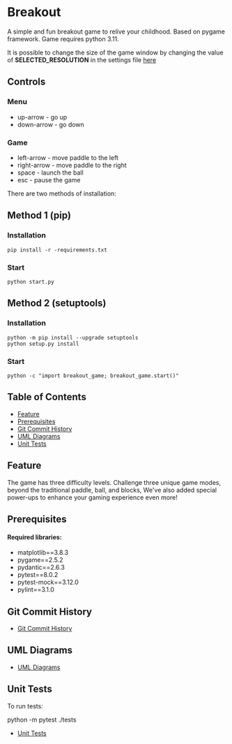 
# Breakout

A simple and fun breakout game to relive your childhood. Based on pygame framework.
Game requires python 3.11.

It is possible to change the size of the game window by changing the value of **SELECTED_RESOLUTION**
in the settings file
[here](https://github.com/rkvcode/breakout/blob/main/breakout_game/config/settings.py)

## Controls
### Menu
- up-arrow - go up
- down-arrow - go down

### Game
- left-arrow - move paddle to the left
- right-arrow - move paddle to the right
- space - launch the ball
- esc - pause the game

There are two methods of installation:

## Method 1 (pip)

### Installation
    pip install -r -requirements.txt

### Start
    python start.py

## Method 2 (setuptools)

### Installation
    python -m pip install --upgrade setuptools
    python setup.py install

### Start
    python -c "import breakout_game; breakout_game.start()"

## Table of Contents

- [Feature](https://github.com/rkvcode/breakout#Feature)
- [Prerequisites](https://github.com/rkvcode/breakout#Prerequisites)
- [Git Commit History](https://github.com/rkvcode/breakout#Git-Commit-History)
- [UML Diagrams](https://github.com/rkvcode/breakout#UML-Diagrams)
- [Unit Tests](https://github.com/rkvcode/breakout#Unit-Tests)


## Feature

The game has three difficulty levels.
Challenge three unique game modes, beyond the traditional paddle, ball, and blocks, 
We've also added special power-ups to enhance your gaming experience even more!

## Prerequisites

#### Required libraries:

- matplotlib==3.8.3
- pygame==2.5.2
- pydantic==2.6.3
- pytest==8.0.2
- pytest-mock==3.12.0
- pylint==3.1.0

## Git Commit History
- [Git Commit History](https://github.com/rkvcode/breakout/commits)

## UML Diagrams
- [UML Diagrams](https://github.com/rkvcode/breakout/tree/master/UML)

## Unit Tests
To run tests: 

python -m pytest ./tests

- [Unit Tests](https://github.com/rkvcode/breakout/tree/main/tests)

